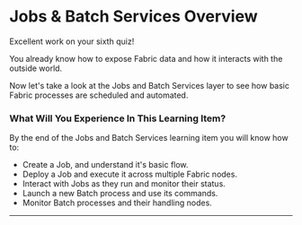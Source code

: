 # Jobs & Batch Services Overview

Excellent work on your sixth quiz!

You already know how to expose Fabric data and how it interacts with the outside world. 

Now let's take a look at the Jobs and Batch Services layer to see how basic Fabric processes are scheduled and automated.  


### What Will You Experience In This Learning Item?

By the end of the Jobs and Batch Services learning item you will know how to:

- Create a Job, and understand it's basic flow.
- Deploy a Job and execute it across multiple Fabric nodes.
- Interact with Jobs as they run and monitor their status.
- Launch a new Batch process and use its commands.
- Monitor Batch processes and their handling nodes.




------
